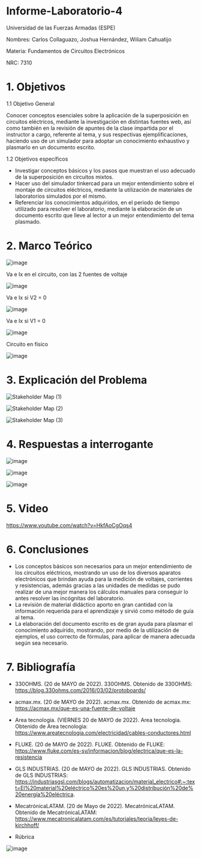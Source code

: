 # Informe-Laboratorio-4

Universidad de las Fuerzas Armadas (ESPE)

Nombres: Carlos Collaguazo, Joshua Hernández, Wiliam Cahuatijo

Materia: Fundamentos de Circuitos Electrónicos

NRC: 7310

# 1. Objetivos

1.1 Objetivo General

Conocer conceptos esenciales sobre la aplicación de la superposición en circuitos eléctricos, mediante la investigación en distintas fuentes web, así como también en la revisión de apuntes de la clase impartida por el instructor a cargo, referente al tema, y sus respectivas ejemplificaciones, haciendo uso de un simulador para adoptar un conocimiento exhaustivo y plasmarlo en un documento escrito.

1.2 Objetivos específicos

* Investigar conceptos básicos y los pasos que muestran el uso adecuado de la superposición en circuitos mixtos.
* Hacer uso del simulador tinkercad para un mejor entendimiento sobre el montaje de circuitos eléctricos, mediante la utilización de materiales de laboratorios simulados por el mismo.
* Referenciar los conocimientos adquiridos, en el periodo de tiempo utilizado para resolver el laboratorio, mediante la elaboración de un documento escrito que lleve al lector a un mejor entendimiento del tema plasmado.

# 2. Marco Teórico

![image](https://user-images.githubusercontent.com/105675868/176931707-6a23ee31-05ab-4f86-8291-928e5091ec0c.png)

Va e Ix en el circuito, con las 2 fuentes de voltaje

![image](https://user-images.githubusercontent.com/105715717/176938145-b61072f7-495f-4938-b543-6d2ebd3bf222.png)

Va e Ix si V2 = 0

![image](https://user-images.githubusercontent.com/105715717/176938363-3fa71693-bd33-4a0f-907d-9b2bd4a1cb9a.png)

Va e Ix si V1 = 0

![image](https://user-images.githubusercontent.com/105715717/176938597-b7d88f01-1d13-4941-a5dd-72f37c4ca16b.png)

Circuito en físico

![image](https://user-images.githubusercontent.com/105715717/176939410-cfbd1118-5a59-43b0-ac59-60b7b09729a2.png)


# 3. Explicación del Problema

![Stakeholder Map (1)](https://user-images.githubusercontent.com/105715717/176939022-fb665983-d956-4ea6-85c7-a056c36bec0f.jpg)

![Stakeholder Map (2)](https://user-images.githubusercontent.com/105715717/176939050-dacffbe3-eb7a-4452-aebf-5d084593e814.jpg)

![Stakeholder Map (3)](https://user-images.githubusercontent.com/105715717/176939080-36f74770-8701-4972-8123-8a43e10cabcf.jpg)


# 4. Respuestas a interrogante

![image](https://user-images.githubusercontent.com/105715717/176938855-4070a246-0f98-45e4-bac0-0017b29a8fde.png)

![image](https://user-images.githubusercontent.com/105715717/176938892-fd1ddd13-2eea-4dee-9493-8c88ec567958.png)

![image](https://user-images.githubusercontent.com/105715717/176940844-86a35acd-72a1-4ae7-b9a5-36582cdfe5b9.png)


# 5. Video

https://www.youtube.com/watch?v=HkfAoCgOqs4

# 6. Conclusiones

* Los conceptos básicos son necesarios para un mejor entendimiento de los circuitos eléctricos, mostrando un uso de los diversos aparatos electrónicos que brindan ayuda para la medición de voltajes, corrientes y resistencias, además gracias a las unidades de medidas se pudo realizar de una mejor manera los cálculos manuales para conseguir lo antes resolver las incógnitas del laboratorio.
* La revisión de material didáctico aporto en gran cantidad con la información requerida para el aprendizaje y sirvió como método de guía al tema.
* La elaboración del documento escrito es de gran ayuda para plasmar el conocimiento adquirido, mostrando, por medio de la utilización de ejemplos, el uso correcto de fórmulas, para aplicar de manera adecuada según sea necesario.


# 7. Bibliografía
* 330OHMS. (20 de MAYO de 2022). 330OHMS. Obtenido de 330OHMS: https://blog.330ohms.com/2016/03/02/protoboards/
* acmax.mx. (20 de MAYO de 2022). acmax.mx. Obtenido de acmax.mx: https://acmax.mx/que-es-una-fuente-de-voltaje
* Area tecnologia. (VIERNES 20 de MAYO de 2022). Area tecnologia. Obtenido de Area tecnologia: https://www.areatecnologia.com/electricidad/cables-conductores.html
* FLUKE. (20 de MAYO de 2022). FLUKE. Obtenido de FLUKE: https://www.fluke.com/es-sv/informacion/blog/electrica/que-es-la-resistencia
* GLS INDUSTRIAS. (20 de MAYO de 2022). GLS INDUSTRIAS. Obtenido de GLS INDUSTRIAS: https://industriasgsl.com/blogs/automatizacion/material_electrico#:~:text=El%20material%20eléctrico%20es%20un,y%20distribución%20de%20energía%20eléctrica.
* MecatrónicaLATAM. (20 de Mayo de 2022). MecatrónicaLATAM. Obtenido de MecatrónicaLATAM: https://www.mecatronicalatam.com/es/tutoriales/teoria/leyes-de-kirchhoff/

* Rúbrica

![image](https://user-images.githubusercontent.com/105675868/176932224-d2d4c22d-bc04-4ad7-b09d-c3f548e75465.png)









